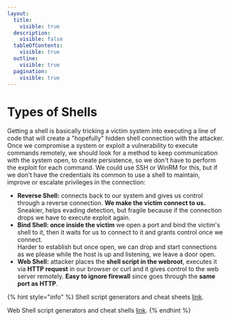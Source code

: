 ```yaml
---
layout:
  title:
    visible: true
  description:
    visible: false
  tableOfContents:
    visible: true
  outline:
    visible: true
  pagination:
    visible: true
---
```


# Types of Shells

Getting a shell is basically tricking a victim system into executing a line of code that will create a "hopefully" hidden shell connection with the attacker.\
Once we compromise a system or exploit a vulnerability to execute commands remotely, we should look for a method to keep communication with the system open, to create persistence, so we don't have to perform the exploit for each command. We could use SSH or WinRM for this, but if we don't have the credentials its common to use a shell to maintain, improve or escalate privileges in the connection:

* **Reverse Shell:** connects back to our system and gives us control through a reverse connection. **We make the victim connect to us.** \
  Sneakier, helps evading detection, but fragile because if the connection drops we have to execute exploit again.
* **Bind Shell: once inside the victim** we open a port and bind the victim's shell to it, then it waits for us to connect to it and grants control once we connect. \
  Harder to establish but once open, we can drop and start connections as we please while the host is up and listening, we leave a door open.
* **Web Shell:** attacker places the **shell script in the webroot**, executes it via **HTTP request** in our browser or curl and it gives control to the web server remotely. **Easy to ignore firewall** since goes through the **same port as HTTP**.&#x20;

{% hint style="info" %}
Shell script generators and cheat sheets [link](../../../../network-pentesting/resources/get-shells.md).

Web Shell script generators and cheat shells [link](../../../../web-app-pentesting/resources/web-shells.md).
{% endhint %}
